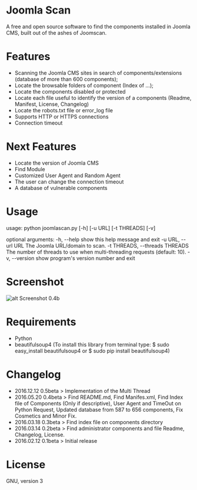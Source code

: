 # Joomla Scan
A free and open source software to find the components installed in Joomla CMS, built out of the ashes of Joomscan.

# Features
* Scanning the Joomla CMS sites in search of components/extensions (database of more than 600 components);
* Locate the browsable folders of component (Index of ...);
* Locate the components disabled or protected
* Locate each file useful to identify the version of a components (Readme, Manifest, License, Changelog)
* Locate the robots.txt file or error_log file
* Supports HTTP or HTTPS connections
* Connection timeout

# Next Features
* Locate the version of Joomla CMS
* Find Module
* Customized User Agent and Random Agent
* The user can change the connection timeout
* A database of vulnerable components

# Usage

usage: python joomlascan.py [-h] [-u URL] [-t THREADS] [-v]

optional arguments:
  -h, --help            show this help message and exit
  -u URL, --url URL     The Joomla URL/domain to scan.
  -t THREADS, --threads THREADS
                        The number of threads to use when multi-threading
                        requests (default: 10).
  -v, --version         show program's version number and exit

# Screenshot

![alt Screenshot 0.4b](http://cloud.draghetti.it/Rehost_Image/Joomla_Scan_0.4b.png)

# Requirements
* Python
* beautifulsoup4 (To install this library from terminal type: $ sudo easy_install beautifulsoup4 or $ sudo pip install beautifulsoup4)

# Changelog

* 2016.12.12 0.5beta > Implementation of the Multi Thread
* 2016.05.20 0.4beta > Find README.md, Find Manifes.xml, Find Index file of Components (Only if descriptive), User Agent and TimeOut on Python Request, Updated database from 587 to 656 components, Fix Cosmetics and Minor Fix.
* 2016.03.18 0.3beta > Find index file on components directory
* 2016.03.14 0.2beta > Find administrator components and file Readme, Changelog, License.
* 2016.02.12 0.1beta > Initial release

# License
GNU, version 3

